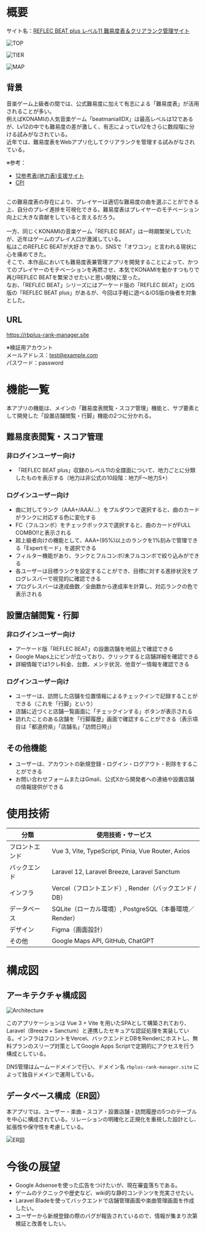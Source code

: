 # 概要
サイト名：[REFLEC BEAT plus レベル11 難易度表＆クリアランク管理サイト](https://rbplus-rank-manager.site)

![TOP](./public/top.png)

![TIER](./public/tier.png)

![MAP](./public/map.png)

## 背景
音楽ゲーム上級者の間では、公式難易度に加えて有志による「難易度表」が活用されることが多い。<br>
例えばKONAMIの人気音楽ゲーム「beatmaniaⅡDX」は最高レベルは12であるが、Lv12の中でも難易度の差が激しく、有志によってLv12をさらに数段階に分ける試みがなされている。<br>
近年では、難易度表をWebアプリ化してクリアランクを管理する試みがなされている。<br>

※参考：<br>
- [12参考表(地力表)支援サイト](https://sp12.iidx.app)
- [CPI](https://cpi.makecir.com)
<br>
この難易度表の存在により、プレイヤーは適切な難易度の曲を選ぶことができる上、自分のプレイ進捗を可視化できる。難易度表はプレイヤーのモチベーション向上に大きな貢献をしていると言えるだろう。<br>
<br>
一方、同じくKONAMIの音楽ゲーム「REFLEC BEAT」は一時期繁栄していたが、近年はゲームのプレイ人口が激減している。<br>
私はこのREFLEC BEATが大好きであり、SNSで「オワコン」と言われる現状に心を痛めてきた。<br>
そこで、本作品においても難易度表兼管理アプリを開発することによって、かつてのプレイヤーのモチベーションを再燃させ、本気でKONAMIを動かすつもりで再びREFLEC BEATを繁栄させたいと思い開発に至った。<br>
なお、「REFLEC BEAT」シリーズにはアーケード版の「REFLEC BEAT」とiOS版の「REFLEC BEAT plus」があるが、今回は手軽に遊べるiOS版の後者を対象とした。<br>

## URL
https://rbplus-rank-manager.site

※検証用アカウント<br>
メールアドレス：test@example.com<br>
パスワード：password<br>

# 機能一覧
本アプリの機能は、メインの「難易度表閲覧・スコア管理」機能と、サブ要素として開発した「設置店舗閲覧・行脚」機能の2つに分かれる。
## 難易度表閲覧・スコア管理
### 非ログインユーザー向け
- 「REFLEC BEAT plus」収録のレベル11の全譜面について、地力ごとに分類したものを表示する（地力は非公式の10段階：地力F〜地力S+）
### ログインユーザー向け
- 曲に対してランク（AAA+/AAA/...）をプルダウンで選択すると、曲のカードがランクに対応する色に変化する
- FC（フルコンボ）をチェックボックスで選択すると、曲のカードがFULL COMBO!!と表示される
- 超上級者向けの機能として、AAA+(95%)以上のランクを1%刻みで管理できる「Expertモード」を選択できる
- フィルター機能があり、ランクとフルコンボ/未フルコンボで絞り込みができる
- 各ユーザーは目標ランクを設定することができ、目標に対する進捗状況をプログレスバーで視覚的に確認できる
- プログレスバーは達成曲数／全曲数から達成率を計算し、対応ランクの色で表示される

## 設置店舗閲覧・行脚
### 非ログインユーザー向け
- アーケード版「REFLEC BEAT」の設置店舗を地図上で確認できる
- Google Maps上にピンが立っており、クリックすると店舗詳細を確認できる
- 詳細情報では1クレ料金、台数、メンテ状況、他音ゲー情報を確認できる
### ログインユーザー向け
- ユーザーは、訪問した店舗を位置情報によるチェックインで記録することができる（これを「行脚」という）
- 店舗に近づくと店舗一覧画面に「チェックインする」ボタンが表示される
- 訪れたことのある店舗を「行脚履歴」画面で確認することができる（表示項目は「都道府県」「店舗名」「訪問日時」）

## その他機能
- ユーザーは、アカウントの新規登録・ログイン・ログアウト・削除をすることができる
- お問い合わせフォームまたはGmail、公式Xから開発者への連絡や設置店舗の情報提供ができる


# 使用技術

| 分類          | 使用技術・サービス                                      |
|---------------|---------------------------------------------------------|
| フロントエンド | Vue 3, Vite, TypeScript, Pinia, Vue Router, Axios     |
| バックエンド   | Laravel 12, Laravel Breeze, Laravel Sanctum            |
| インフラ       | Vercel（フロントエンド）, Render（バックエンド / DB）           |
| データベース   | SQLite（ローカル環境）, PostgreSQL（本番環境／Render）         |
| デザイン       | Figma（画面設計）|
| その他         | Google Maps API, GitHub, ChatGPT |


# 構成図
## アーキテクチャ構成図

![Architecture](./public/Architecture-20250814.jpg)

このアプリケーションは Vue 3 + Vite を用いたSPAとして構築されており、Laravel（Breeze + Sanctum）と連携したセキュアな認証処理を実装している。インフラはフロントをVercel、バックエンドとDBをRenderにホストし、無料プランのスリープ対策としてGoogle Apps Scriptで定期的にアクセスを行う構成としている。

DNS管理はムームードメインで行い、ドメイン名 `rbplus-rank-manager.site` によって独自ドメインで運用している。

## データベース構成（ER図）

本アプリでは、ユーザー・楽曲・スコア・設置店舗・訪問履歴の5つのテーブルを中心に構成されている。リレーションの明確化と正規化を重視した設計とし、拡張性や保守性を考慮している。

![ER図](./public/er-diagram-20250814.png)


# 今後の展望
- Google Adsenseを使った広告をつけたいが、現在審査落ちである。
- ゲームのテクニックや歴史など、wiki的な静的コンテンツを充実させたい。
- Laravel Bladeを使ってバックエンドで店舗管理画面や楽曲管理画面を作成したい。
- ユーザーから新規登録の際のバグが報告されているので、情報が集まり次第検証と改善をしたい。